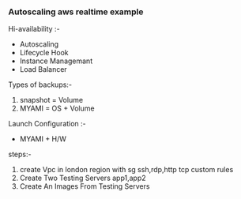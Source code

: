 ### Autoscaling aws realtime example 

Hi-availability :-

* Autoscaling
* Lifecycle Hook
* Instance Managemant
* Load Balancer

Types of backups:-

1. snapshot = Volume
2. MYAMI = OS + Volume

Launch Configuration :-

* MYAMI + H/W

steps:-
1. create Vpc in london region with sg ssh,rdp,http tcp custom rules
2. Create Two Testing Servers app1,app2
3. Create An Images From Testing Servers
